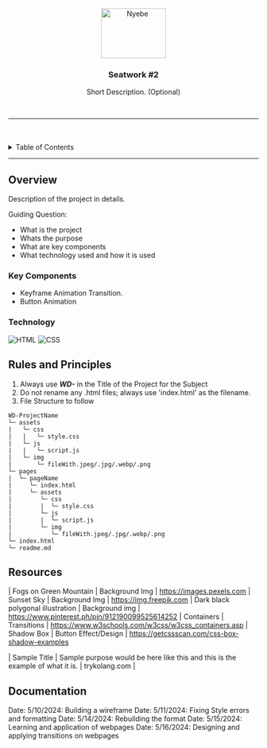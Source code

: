 <a name="readme-top"/>

<br/>

<br />
<div align="center">
  <a href="https://github.com/Gabrrpr/">
  <!-- TODO: If you want to add logo or banner you can add it here -->
    <img src="https://i.pinimg.com/564x/17/e2/f8/17e2f86ed3833e19314ddbf1f5511295.jpg"alt="Nyebe" width="130" height="100">
  </a>
<!-- TODO: Seatwork #2 -->
  <h3 align="center">Seatwork #2</h3>
</div>
<!-- TODO: Make a short description -->
<div align="center">
  Short Description. (Optional)
</div>

<br />

<!-- TODO: Change the zyx-0314 into your github username  -->
<!-- TODO: Change the WD-Template-Project into the same name of your folder -->
![]()

---

<br />
<br />

<!-- TODO: If you want to add more layers for your readme -->
<details>
  <summary>Table of Contents</summary>
  <ol>
    <li>
      <a href="#overview">Overview</a>
      <ol>
        <li>
          <a href="#key-components">Key Components</a>
        </li>
        <li>
          <a href="#technology">Technology</a>
        </li>
      </ol>
    </li>
    <li>
      <a href="#rules-and-principles">Rules and Principles</a>
    </li>
    <li>
      <a href="#resources">Resources</a>
    </li>
  </ol>
</details>

---

## Overview

<!-- TODO: To be changed -->
<!-- The following are just sample -->
Description of the project in details.

Guiding Question:
- What is the project
- Whats the purpose
- What are key components
- What technology used and how it is used

### Key Components
<!-- TODO: List of Key Components -->
<!-- The following are just sample -->
- Keyframe Animation Transition.
- Button Animation

### Technology
<!-- TODO: List of Technology Used -->
![HTML](https://img.shields.io/badge/HTML-E34F26?style=for-the-badge&logo=html5&logoColor=white)
![CSS](https://img.shields.io/badge/CSS-1572B6?style=for-the-badge&logo=css3&logoColor=white)

## Rules and Principles
1. Always use ***WD-*** in the Title of the Project for the Subject
2. Do not rename any .html files; always use 'index.html' as the filename.
3. File Structure to follow

```
WD-ProjectName
└─ assets
|   └─ css
|   |   └─ style.css
|   └─ js
|   |   └─ script.js
|   └─ img
|       └─ fileWith.jpeg/.jpg/.webp/.png
└─ pages
|  └─ pageName
|     └─ index.html
|     └─ assets
|        └─ css
|        |  └─ style.css
|        └─ js
|        |  └─ script.js
|        └─ img
|           └─ fileWith.jpeg/.jpg/.webp/.png
└─ index.html
└─ readme.md
```

## Resources

<!-- TODO: Add References -->
| Fogs on Green Mountain | Background Img | https://images.pexels.com
| Sunset Sky | Background Img | https://img.freepik.com
| Dark black polygonal illustration | Background img | https://www.pinterest.ph/pin/912190099525614252
| Containers | Transitions | https://www.w3schools.com/w3css/w3css_containers.asp
| Shadow Box | Button Effect/Design | https://getcssscan.com/css-box-shadow-examples


| Sample Title | Sample purpose would be here like this and this is the example of what it is. | trykolang.com |

## Documentation

Date: 5/10/2024: Building a wireframe
Date: 5/11/2024: Fixing Style errors and formatting
Date: 5/14/2024: Rebuilding the format
Date: 5/15/2024: Learning and application of webpages
Date: 5/16/2024: Designing and applying transitions on webpages